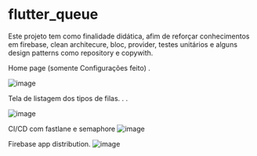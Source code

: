 # flutter_queue

Este projeto tem como finalidade didática, afim de reforçar conhecimentos em firebase, clean architecure, bloc, provider, testes unitários e alguns design patterns como repository e copywith.


Home page (somente Configurações feito)
.

![image](https://user-images.githubusercontent.com/25774838/172482229-e1dffe04-6da9-4366-a20d-478a60211b49.png)


Tela de listagem dos tipos de filas.
.
.


![image](https://user-images.githubusercontent.com/25774838/171476018-7a5b06a1-f8a1-4e16-a902-28fba0de3037.png)

CI/CD com fastlane e semaphore
![image](https://user-images.githubusercontent.com/25774838/172481862-1da37b27-178c-4225-9f29-ae097c7e4419.png)

Firebase app distribution.
![image](https://user-images.githubusercontent.com/25774838/172482048-7accfa55-878b-4976-8164-64392dad5522.png)
